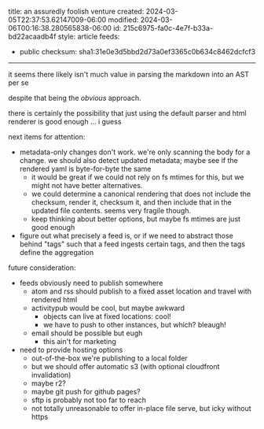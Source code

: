 title: an assuredly foolish venture
created: 2024-03-05T22:37:53.62147009-06:00
modified: 2024-03-06T00:16:38.280565838-06:00
id: 215c6975-fa0c-4e7f-b33a-bd22acaadb4f
style: article
feeds:
- public
checksum: sha1:31e0e3d5bbd2d73a0ef3365c0b634c8462dcfcf3
---
it seems there likely isn't much value in parsing the markdown into an AST per se

despite that being the *obvious* approach.

there is certainly the possibility that just using the default parser and html renderer is good enough ... i guess

next items for attention:
* metadata-only changes don't work. we're only scanning the body for a change. we should also detect updated metadata; maybe see if the rendered yaml is byte-for-byte the same
  * it would be great if we could not rely on fs mtimes for this, but we might not have better alternatives.
  * we could determine a canonical rendering that does not include the checksum, render it, checksum it, and then include that in the updated file contents. seems very fragile though.
  * keep thinking about better options, but maybe fs mtimes are just good enough
* figure out what precisely a feed is, or if we need to abstract those behind "tags" such that a feed ingests certain tags, and then the tags define the aggregation

future consideration:
* feeds obviously need to publish somewhere
  * atom and rss should publish to a fixed asset location and travel with rendered html
  * activitypub would be cool, but maybe awkward
    * objects can live at fixed locations: cool!
    * we have to push to other instances, but which? bleaugh!
  * email should be possible but eugh
    * this ain't for marketing
* need to provide hosting options
  * out-of-the-box we're publishing to a local folder
  * but we should offer automatic s3 (with optional cloudfront invalidation)
  * maybe r2?
  * maybe git push for github pages?
  * sftp is probably not too far to reach
  * not totally unreasonable to offer in-place file serve, but icky without https